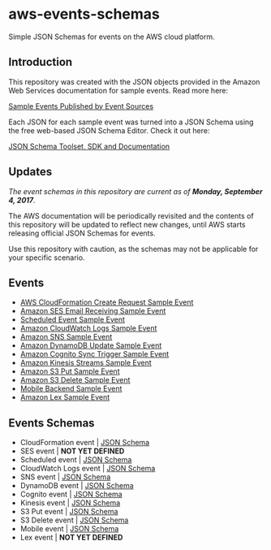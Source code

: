 # aws-events-schemas

Simple JSON Schemas for events on the AWS cloud platform.

## Introduction

This repository was created with the JSON objects provided in the 
Amazon Web Services documentation for sample events. Read more here:

[Sample Events Published by Event Sources](http://docs.aws.amazon.com/lambda/latest/dg/eventsources.html)

Each JSON for each sample event was turned into a JSON Schema using 
the free web-based JSON Schema Editor. Check it out here:

[JSON Schema Toolset, SDK and Documentation](https://jsonschema.net/#/editor)

## Updates

*The event schemas in this repository are current as of 
**Monday, September 4, 2017**.*

The AWS documentation will be periodically revisited and the contents 
of this repository will be updated to reflect new changes, until AWS 
starts releasing official JSON Schemas for events.

Use this repository with caution, as the schemas may not be applicable 
for your specific scenario.

## Events

- [AWS CloudFormation Create Request Sample Event](http://docs.aws.amazon.com/lambda/latest/dg/eventsources.html#eventsources-cloudformation-create-request)
- [Amazon SES Email Receiving Sample Event](http://docs.aws.amazon.com/lambda/latest/dg/eventsources.html#eventsources-ses-email-receiving)
- [Scheduled Event Sample Event](http://docs.aws.amazon.com/lambda/latest/dg/eventsources.html#eventsources-scheduled-event)
- [Amazon CloudWatch Logs Sample Event](http://docs.aws.amazon.com/lambda/latest/dg/eventsources.html#eventsources-cloudwatch-logs)
- [Amazon SNS Sample Event](http://docs.aws.amazon.com/lambda/latest/dg/eventsources.html#eventsources-sns)
- [Amazon DynamoDB Update Sample Event](http://docs.aws.amazon.com/lambda/latest/dg/eventsources.html#eventsources-ddb-update)
- [Amazon Cognito Sync Trigger Sample Event](http://docs.aws.amazon.com/lambda/latest/dg/eventsources.html#eventsources-cognito-sync-trigger)
- [Amazon Kinesis Streams Sample Event](http://docs.aws.amazon.com/lambda/latest/dg/eventsources.html#eventsources-kinesis-streams)
- [Amazon S3 Put Sample Event](http://docs.aws.amazon.com/lambda/latest/dg/eventsources.html#eventsources-s3-put)
- [Amazon S3 Delete Sample Event](http://docs.aws.amazon.com/lambda/latest/dg/eventsources.html#eventsources-s3-delete)
- [Mobile Backend Sample Event](http://docs.aws.amazon.com/lambda/latest/dg/eventsources.html#eventsources-mobile-backend)
- [Amazon Lex Sample Event](http://docs.aws.amazon.com/lambda/latest/dg/eventsources.html#eventsources-lex)

## Events Schemas

- CloudFormation event | [JSON Schema](./cloudformation.json)
- SES event | **NOT YET DEFINED**
- Scheduled event | [JSON Schema](./scheduled.json)
- CloudWatch Logs event | [JSON Schema](./logs.json)
- SNS event | [JSON Schema](./sns.json)
- DynamoDB event | [JSON Schema](./dynamodb.json)
- Cognito event | [JSON Schema](./cognito.json)
- Kinesis event | [JSON Schema](./kinesis.json)
- S3 Put event | [JSON Schema](./s3-put.json)
- S3 Delete event | [JSON Schema](./s3-delete.json)
- Mobile event | [JSON Schema](./mobile.json)
- Lex event | **NOT YET DEFINED**
